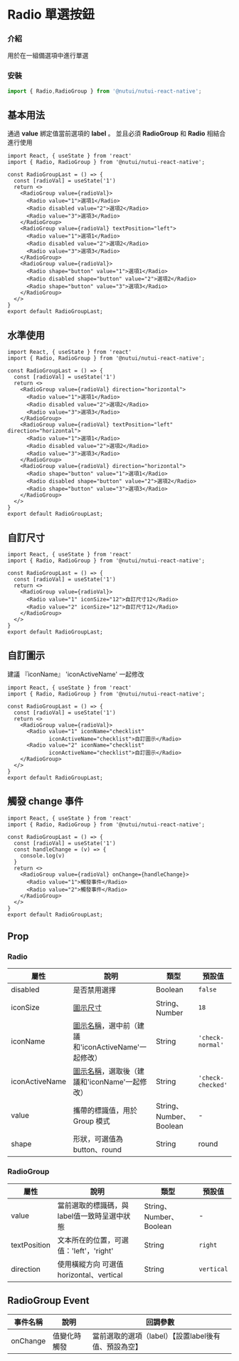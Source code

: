 # Radio 單選按鈕

### 介紹

用於在一組備選項中進行單選

### 安裝

``` ts
import { Radio,RadioGroup } from '@nutui/nutui-react-native';
```

## 基本用法

通過 **value** 綁定值當前選項的 **label** 。 並且必須 **RadioGroup** 和 **Radio** 相結合進行使用

```SnackPlayer
import React, { useState } from 'react'
import { Radio, RadioGroup } from '@nutui/nutui-react-native';

const RadioGroupLast = () => {
  const [radioVal] = useState('1')
  return <>
    <RadioGroup value={radioVal}>
      <Radio value="1">選項1</Radio>
      <Radio disabled value="2">選項2</Radio>
      <Radio value="3">選項3</Radio>
    </RadioGroup>
    <RadioGroup value={radioVal} textPosition="left">
      <Radio value="1">選項1</Radio>
      <Radio disabled value="2">選項2</Radio>
      <Radio value="3">選項3</Radio>
    </RadioGroup>
    <RadioGroup value={radioVal}>
      <Radio shape="button" value="1">選項1</Radio>
      <Radio disabled shape="button" value="2">選項2</Radio>
      <Radio shape="button" value="3">選項3</Radio>
    </RadioGroup>
  </>
}
export default RadioGroupLast;
```

## 水準使用

```SnackPlayer
import React, { useState } from 'react'
import { Radio, RadioGroup } from '@nutui/nutui-react-native';

const RadioGroupLast = () => {
  const [radioVal] = useState('1')
  return <>
    <RadioGroup value={radioVal} direction="horizontal">
      <Radio value="1">選項1</Radio>
      <Radio disabled value="2">選項2</Radio>
      <Radio value="3">選項3</Radio>
    </RadioGroup>
    <RadioGroup value={radioVal} textPosition="left" direction="horizontal">
      <Radio value="1">選項1</Radio>
      <Radio disabled value="2">選項2</Radio>
      <Radio value="3">選項3</Radio>
    </RadioGroup>
    <RadioGroup value={radioVal} direction="horizontal">
      <Radio shape="button" value="1">選項1</Radio>
      <Radio disabled shape="button" value="2">選項2</Radio>
      <Radio shape="button" value="3">選項3</Radio>
    </RadioGroup>
  </>
}
export default RadioGroupLast;
```

## 自訂尺寸

```SnackPlayer
import React, { useState } from 'react'
import { Radio, RadioGroup } from '@nutui/nutui-react-native';

const RadioGroupLast = () => {
  const [radioVal] = useState('1')
  return <>
    <RadioGroup value={radioVal}>
      <Radio value="1" iconSize="12">自訂尺寸12</Radio>
      <Radio value="2" iconSize="12">自訂尺寸12</Radio>
    </RadioGroup>
  </>
}
export default RadioGroupLast;
```

## 自訂圖示

建議 『iconName』 'iconActiveName' 一起修改

```SnackPlayer
import React, { useState } from 'react'
import { Radio, RadioGroup } from '@nutui/nutui-react-native';

const RadioGroupLast = () => {
  const [radioVal] = useState('1')
  return <>
    <RadioGroup value={radioVal}>
      <Radio value="1" iconName="checklist"
             iconActiveName="checklist">自訂圖示</Radio>
      <Radio value="2" iconName="checklist"
             iconActiveName="checklist">自訂圖示</Radio>
    </RadioGroup>
  </>
}
export default RadioGroupLast;
```

## 觸發 change 事件

```SnackPlayer
import React, { useState } from 'react'
import { Radio, RadioGroup } from '@nutui/nutui-react-native';

const RadioGroupLast = () => {
  const [radioVal] = useState('1')
  const handleChange = (v) => {
    console.log(v)
  }
  return <>
    <RadioGroup value={radioVal} onChange={handleChange}>
      <Radio value="1">觸發事件</Radio>
      <Radio value="2">觸發事件</Radio>
    </RadioGroup>
  </>
}
export default RadioGroupLast;
```

## Prop

### Radio

| 屬性         | 說明                             | 類型             | 預設值           |
|------------------|--------------------------------------------------------------|-------------------------|-------------------|
| disabled         | 是否禁用選擇                                                 | Boolean                 | `false`           |
| iconSize        | [圖示尺寸](#/icon)                                           | String、Number          | `18`              |
| iconName        | [圖示名稱](#/icon)，選中前（建議和'iconActiveName'一起修改） | String                  | `'check-normal'`  |
| iconActiveName | [圖示名稱](#/icon)，選取後（建議和'iconName'一起修改）        | String                  | `'check-checked'` |
| value            | 攜帶的標識值，用於 Group 模式                                                   | String、Number、Boolean | -                 |
| shape            | 形狀，可選值為 button、round                                 | String                  | round             |

### RadioGroup

| 屬性 | 說明 | 類型 | 預設值 |
|---------------|-----------------------------------------------|-------------------------|------------|
| value       | 當前選取的標識碼，與label值一致時呈選中狀態 | String、Number、Boolean | -          |
| textPosition | 文本所在的位置，可選值：'left'，'right' | String                  | `right`    |
| direction     | 使用橫縱方向 可選值 horizontal、vertical | String                  | `vertical` |

## RadioGroup Event

| 事件名稱     | 說明 | 回調參數 |
|----------|--------------|----------------------------------------------------|
| onChange | 值變化時觸發 | 當前選取的選項（label）【設置label後有值、預設為空】 |
